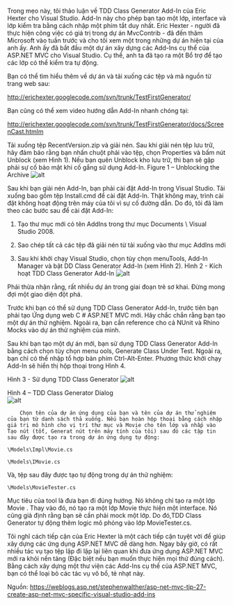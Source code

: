 Trong mẹo này, tôi thảo luận về TDD Class Generator Add-In của Eric Hexter cho Visual Studio. Add-In này cho phép bạn tạo một lớp, interface và lớp kiểm tra bằng cách nhập một phím tắt duy nhất.
Eric Hexter - người đã thực hiện công việc có giá trị trong dự án MvcContrib - đã đến thăm Microsoft vào tuần trước và cho tôi xem một trong những dự án hiện tại của anh ấy. Anh ấy đã bắt đầu một dự án xây dựng các Add-Ins cụ thể của ASP.NET MVC cho Visual Studio. Cụ thể, anh ta đã tạo ra một Bổ trợ để tạo các lớp có thể kiểm tra tự động.

Bạn có thể tìm hiểu thêm về dự án và tải xuống các tệp và mã nguồn từ trang web sau:

http://erichexter.googlecode.com/svn/trunk/TestFirstGenerator/

Bạn cũng có thể xem video hướng dẫn Add-In nhanh chóng tại:

http://erichexter.googlecode.com/svn/trunk/TestFirstGenerator/docs/ScreenCast.htmlm

Tải xuống tệp RecentVersion.zip và giải nén. Sau khi giải nén tệp lưu trữ, hãy đảm bảo rằng bạn nhấn chuột phải vào tệp, chọn Properties và bấm nút Unblock  (xem Hình 1). Nếu bạn quên Unblock kho lưu trữ, thì bạn sẽ gặp phải sự cố bảo mật khi cố gắng sử dụng Add-In.
Figure 1 – Unblocking the Archive
	![alt](https://aspblogs.blob.core.windows.net/media/stephenwalther/WindowsLiveWriter/ASP.NET.NETMVCSpecificVisualStudioAddIns_8D9D/clip_image002_thumb.jpg)

Sau khi bạn giải nén Add-In, bạn phải cài đặt Add-In trong Visual Studio. Tải xuống bao gồm tệp Install.cmd để cài đặt Add-In. Thật không may, trình cài đặt không hoạt động trên máy của tôi vì sự cố đường dẫn. Do đó, tôi đã làm theo các bước sau để cài đặt Add-In:

1. Tạo thư mục mới có tên AddIns trong thư mục Documents \ Visual Studio 2008.

2. Sao chép tất cả các tệp đã giải nén từ tải xuống vào thư mục AddIns mới

3. Sau khi khởi chạy Visual Studio, chọn tùy chọn menuTools, Add-In Manager và bật DD Class Generator Add-In (xem Hình 2).
Hình 2 - Kích hoạt TDD Class Generator Add-In
	![alt](https://aspblogs.blob.core.windows.net/media/stephenwalther/WindowsLiveWriter/ASP.NET.NETMVCSpecificVisualStudioAddIns_8D9D/clip_image004_thumb.jpg)

Phải thừa nhận rằng, rất nhiều dự án trong giai đoạn trẻ sơ khai. Đừng mong đợi một giao diện đột phá.

Trước khi bạn có thể sử dụng TDD Class Generator Add-In, trước tiên bạn phải tạo Ứng dụng web C # ASP.NET MVC mới. Hãy chắc chắn rằng bạn tạo một dự án thử nghiệm. Ngoài ra, bạn cần reference cho cả NUnit và Rhino Mocks vào dự án thử nghiệm của mình.

Sau khi bạn tạo một dự án mới, bạn sử dụng TDD Class Generator Add-In bằng cách chọn tùy chọn menu ools, Generate Class Under Test. Ngoài ra, bạn chỉ có thể nhập tổ hợp bàn phím Ctrl-Alt-Enter. Phương thức khởi chạy Add-In sẽ hiển thị hộp thoại trong Hình 4.

Hình 3 - Sử dụng TDD Class Generator
	![alt](https://aspblogs.blob.core.windows.net/media/stephenwalther/WindowsLiveWriter/ASP.NET.NETMVCSpecificVisualStudioAddIns_8D9D/clip_image006_thumb.jpg)

Hình 4 – TDD Class Generator Dialog    
    	![alt](https://aspblogs.blob.core.windows.net/media/stephenwalther/WindowsLiveWriter/ASP.NET.NETMVCSpecificVisualStudioAddIns_8D9D/clip_image008_thumb.jpg)
        
        Chọn tên của dự án ứng dụng của bạn và tên của dự án thử nghiệm của bạn từ danh sách thả xuống. Nếu bạn hoàn hộp thoại bằng cách nhập giá trị mô hình cho vị trí thư mục và Movie cho tên lớp và nhấp vào Tạo nút (tốt, Generat nút trên máy tính của tôi) sau đó các tập tin sau đây được tạo ra trong dự án ứng dụng tự động:

```
\Models\Impl\Movie.cs

\Models\IMovie.cs
```

Và, tệp sau đây được tạo tự động trong dự án thử nghiệm:

`\Models\MovieTester.cs`

Mục tiêu của tool là đưa bạn đi đúng hướng. Nó không chỉ tạo ra một lớp Movie . Thay vào đó, nó tạo ra một lớp Movie thực hiện một interface. Nó cũng giả định rằng bạn sẽ cần phải mock một lớp. Do đó,TDD Class Generator tự động thêm logic mô phỏng vào lớp MovieTester.cs.

Tôi nghĩ cách tiếp cận của Eric Hexter là một cách tiếp cận tuyệt vời để giúp xây dựng các ứng dụng ASP.NET MVC dễ dàng hơn. Ngay bây giờ, có rất nhiều tác vụ tạo tệp lặp đi lặp lại liên quan khi đưa ứng dụng ASP.NET MVC mới ra khỏi nền tảng (Đặc biệt nếu bạn muốn thực hiện mọi thứ đúng cách). Bằng cách xây dựng một thư viện các Add-Ins cụ thể của ASP.NET MVC, bạn có thể loại bỏ các tác vụ vô bổ, tẻ nhạt này.

Nguồn: https://weblogs.asp.net/stephenwalther/asp-net-mvc-tip-27-create-asp-net-mvc-specific-visual-studio-add-ins